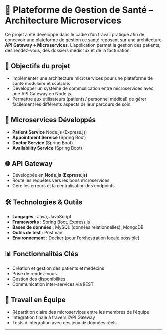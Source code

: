 # 🏥 Plateforme de Gestion de Santé – Architecture Microservices

Ce projet a été développé dans le cadre d’un travail pratique afin de concevoir une plateforme de gestion de santé reposant sur une architecture **API Gateway + Microservices**. L’application permet la gestion des patients, des rendez-vous, des dossiers médicaux et de la facturation.

## 🎯 Objectifs du projet

- Implémenter une architecture microservices pour une plateforme de santé modulaire et scalable.
- Développer un système de communication entre microservices avec une API Gateway en Node.js.
- Permettre aux utilisateurs (patients / personnel médical) de gérer facilement les différents aspects de leur parcours de soin.

## 🧩 Microservices Développés

- **Patient Service** Node.js (Express.js)
- **Appointment Service** (Spring Boot)
- **Doctor Service** (Spring Boot)
- **Availability Service** (Spring Boot)

## 🌐 API Gateway

- Développée en **Node.js (Express.js)**  
- Route les requêtes vers les bons microservices  
- Gère les erreurs et la centralisation des endpoints

## 🛠️ Technologies & Outils

- **Langages** : Java, JavaScript
- **Frameworks** : Spring Boot, Express.js
- **Bases de données** : MySQL (données relationnelles), MongoDB 
- **Outils de test** : Postman
- **Environnement** : Docker (pour l’orchestration locale possible)

## 📊 Fonctionnalités Clés

- Création et gestion des patients et medecins
- Prise de rendez-vous
- Gestion des disponibilités
- Communication inter-services via REST

## 👥 Travail en Équipe

- Répartition claire des microservices entre les membres de l’équipe
- Intégration finale à travers l’API Gateway
- Tests d’intégration avec des jeux de données réels


---

